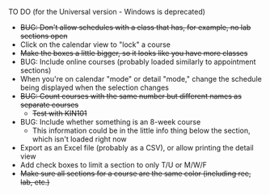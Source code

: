 TO DO (for the Universal version - Windows is deprecated)
* ~~BUG: Don't allow schedules with a class that has, for example, no lab sections open~~
* Click on the calendar view to "lock" a course
* ~~Make the boxes a little bigger, so it looks like you have more classes~~
* BUG: Include online courses (probably loaded similarly to appointment sections)
* When you're on calendar "mode" or detail "mode," change the schedule being displayed when the selection changes
* ~~BUG: Count courses with the same number but different names as separate courses~~
  * ~~Test with KIN101~~
* BUG: Include whether something is an 8-week course
  * This information could be in the little info thing below the section, which isn't loaded right now
* Export as an Excel file (probably as a CSV), or allow printing the detail view
* Add check boxes to limit a section to only T/U or M/W/F
* ~~Make sure all sections for a course are the same color (including rec, lab, etc.)~~